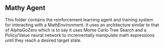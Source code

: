 Mathy Agent
---

This folder contains the reinforcement learning agent and training system for interacting with a MathEnvironment. It uses an architecture similar to that of AlphaGoZero which is to say it uses Monte Carlo Tree Search and a Policy/Value neural network to incrementally manipulate math expressions until they reach a desired target state.
